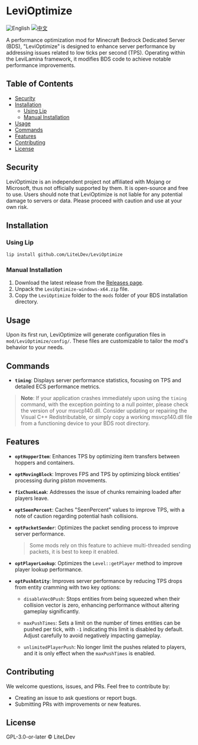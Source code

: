 # LeviOptimize

![English](https://img.shields.io/badge/English-inactive?style=for-the-badge)
[![中文](https://img.shields.io/badge/简体中文-informational?style=for-the-badge)](README.zh.md)

A performance optimization mod for Minecraft Bedrock Dedicated Server (BDS), "LeviOptimize" is designed to enhance server performance by addressing issues related to low ticks per second (TPS). Operating within the LeviLamina framework, it modifies BDS code to achieve notable performance improvements.

## Table of Contents

- [Security](#security)
- [Installation](#installation)
  - [Using Lip](#using-lip)
  - [Manual Installation](#manual-installation)
- [Usage](#usage)
- [Commands](#commands)
- [Features](#features)
- [Contributing](#contributing)
- [License](#license)

## Security

LeviOptimize is an independent project not affiliated with Mojang or Microsoft, thus not officially supported by them. It is open-source and free to use. Users should note that LeviOptimize is not liable for any potential damage to servers or data. Please proceed with caution and use at your own risk.

## Installation

### Using Lip

```sh
lip install github.com/LiteLDev/LeviOptimize
```

### Manual Installation

1. Download the latest release from the [Releases page](https://github.com/LiteLDev/LeviOptimize/releases).
2. Unpack the `LeviOptimize-windows-x64.zip` file.
3. Copy the `LeviOptimize` folder to the `mods` folder of your BDS installation directory.

## Usage

Upon its first run, LeviOptimize will generate configuration files in `mod/LeviOptimize/config/`. These files are customizable to tailor the mod's behavior to your needs.

## Commands

- **`timing`**: Displays server performance statistics, focusing on TPS and detailed ECS performance metrics.

> **Note**: If your application crashes immediately upon using the `timing` command, with the exception pointing to a null pointer, please check the version of your msvcp140.dll. Consider updating or repairing the Visual C++ Redistributable, or simply copy a working msvcp140.dll file from a functioning device to your BDS root directory.

## Features

- **`optHopperItem`**: Enhances TPS by optimizing item transfers between hoppers and containers.
- **`optMovingBlock`**: Improves FPS and TPS by optimizing block entities' processing during piston movements.
- **`fixChunkLeak`**: Addresses the issue of chunks remaining loaded after players leave.
- **`optSeenPercent`**: Caches "SeenPercent" values to improve TPS, with a note of caution regarding potential hash collisions.
- **`optPacketSender`**: Optimizes the packet sending process to improve server performance.
  >Some mods rely on this feature to achieve multi-threaded sending packets, it is best to keep it enabled.
- **`optPlayerLookup`**: Optimizes the `Level::getPlayer` method to improve player lookup performance.
- **`optPushEntity`**: Improves server performance by reducing TPS drops from entity cramming with two key options:

  - `disableVec0Push`: Stops entities from being squeezed when their collision vector is zero, enhancing performance without altering gameplay significantly.

  - `maxPushTimes`: Sets a limit on the number of times entities can be pushed per tick, with `-1` indicating this limit is disabled by default. Adjust carefully to avoid negatively impacting gameplay.

  - `unlimitedPlayerPush`: No longer limit the pushes related to players, and it is only effect when the `maxPushTimes` is enabled.

## Contributing

We welcome questions, issues, and PRs. Feel free to contribute by:

- Creating an issue to ask questions or report bugs.
- Submitting PRs with improvements or new features.

## License

GPL-3.0-or-later © LiteLDev
